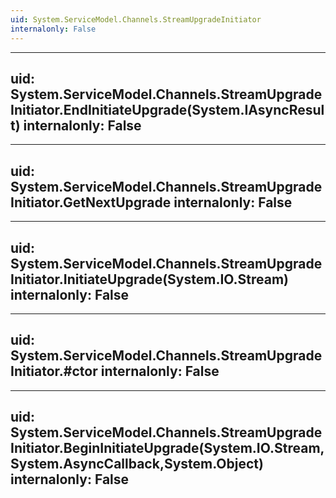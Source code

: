 ```yaml
---
uid: System.ServiceModel.Channels.StreamUpgradeInitiator
internalonly: False
---
```


---
uid: System.ServiceModel.Channels.StreamUpgradeInitiator.EndInitiateUpgrade(System.IAsyncResult)
internalonly: False
---

---
uid: System.ServiceModel.Channels.StreamUpgradeInitiator.GetNextUpgrade
internalonly: False
---

---
uid: System.ServiceModel.Channels.StreamUpgradeInitiator.InitiateUpgrade(System.IO.Stream)
internalonly: False
---

---
uid: System.ServiceModel.Channels.StreamUpgradeInitiator.#ctor
internalonly: False
---

---
uid: System.ServiceModel.Channels.StreamUpgradeInitiator.BeginInitiateUpgrade(System.IO.Stream,System.AsyncCallback,System.Object)
internalonly: False
---

